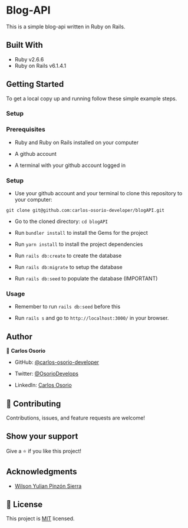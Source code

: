 # Blog-API

This is a simple blog-api written in Ruby on Rails.

## Built With

- Ruby v2.6.6
- Ruby on Rails v6.1.4.1


## Getting Started

To get a local copy up and running follow these simple example steps.

### Setup

### Prerequisites

- Ruby and Ruby on Rails installed on your computer

- A github account

- A terminal with your github account logged in

### Setup

- Use your github account and your terminal to clone this repository to your computer:

`git clone git@github.com:carlos-osorio-developer/blogAPI.git`

- Go to the cloned directory:
`cd blogAPI`

- Run `bundler install` to install the Gems for the project

- Run `yarn install` to install the project dependencies

- Run `rails db:create` to create the database

- Run `rails db:migrate` to setup the database

- Run `rails db:seed` to populate the database (IMPORTANT)

### Usage

* Remember to run `rails db:seed` before this

- Run `rails s` and go to `http://localhost:3000/` in your browser.


## Author

👤 **Carlos Osorio**

- GitHub: [@carlos-osorio-developer](https://github.com/carlos-osorio-developer)

- Twitter: [@OsorioDevelops](hhttps://twitter.com/@OsorioDevelops)

- LinkedIn: [Carlos Osorio](https://www.linkedin.com/in/carlos-osorio-developer/)
​
## 🤝 Contributing

Contributions, issues, and feature requests are welcome!

## Show your support


Give a ⭐️ if you like this project!


## Acknowledgments

- [Wilson Yulian Pinzón Sierra](https://github.com/yulianps)

## 📝 License

This project is [MIT](./MIT.md) licensed.